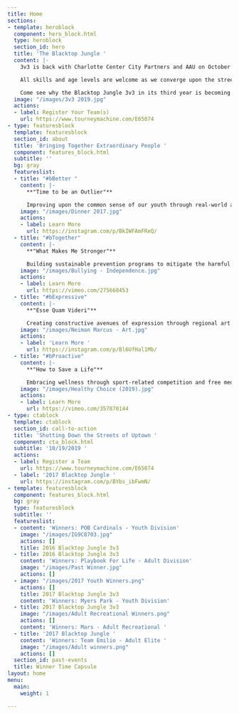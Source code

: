 ```yaml
---
title: Home
sections:
- template: heroblock
  component: hero_block.html
  type: heroblock
  section_id: hero
  title: 'The Blacktop Jungle '
  content: |-
    3v3 is back with Charlotte Center City Partners and AAU on October 19th, 2019 to host 100+ expected teams and 1000 spectators from across the region.

    All skills and age levels are welcome as we converge upon the streets of Uptown Charlotte for a day of competition and fun in the sun.

    Come see why the Blacktop Jungle 3v3 in its third year is becoming a premier basketball tournament in the Carolinas.
  image: "/images/3v3 2019.jpg"
  actions:
  - label: Register Your Team(s)
    url: https://www.tourneymachine.com/E65074
- type: featuresblock
  template: featuresblock
  section_id: about
  title: 'Bringing Together Extraordinary People '
  component: features_block.html
  subtitle: ''
  bg: gray
  featureslist:
  - title: "#bBetter "
    content: |-
      **"Time to be an Outlier"**

      Improving upon the common sense of our youth through real-world applications, in order to construct socially robust and diverse networks.
    image: "/images/Dinner 2017.jpg"
    actions:
    - label: Learn More
      url: https://instagram.com/p/BkIWFAmFReQ/
  - title: "#bTogether"
    content: |-
      **"What Makes Me Stronger"**

      Building sustainable prevention programs to mitigate the harmful effects of depression, low self-esteem and academic inefficiency caused from bullying.
    image: "/images/Bullying - Independence.jpg"
    actions:
    - label: Learn More
      url: https://vimeo.com/275668453
  - title: "#bExpressive"
    content: |-
      **"Esse Quam Videri"**

      Creating constructive avenues of expression through regional art competitions to enhance personal growth and artistic achievements of each individual.
    image: "/images/Neiman Marcus - Art.jpg"
    actions:
    - label: 'Learn More '
      url: https://instagram.com/p/Bl6UfHal1Mb/
  - title: "#bProactive"
    content: |-
      **"How to Save a Life"**

      Embracing wellness through sport-related competition and free medical screenings to encourage individuals to lead healthy lives.
    image: "/images/Healthy Choice (2019).jpg"
    actions:
    - label: Learn More
      url: https://vimeo.com/357870144
- type: ctablock
  template: ctablock
  section_id: call-to-action
  title: 'Shutting Down the Streets of Uptown '
  component: cta_block.html
  subtitle: '10/19/2019 '
  actions:
  - label: Register a Team
    url: https://www.tourneymachine.com/E65074
  - label: '2017 Blacktop Jungle '
    url: https://instagram.com/p/BYbs_ibFwmN/
- template: featuresblock
  component: features_block.html
  bg: gray
  type: featuresblock
  subtitle: ''
  featureslist:
  - content: 'Winners: POB Cardinals - Youth Division'
    image: "/images/IG9C8703.jpg"
    actions: []
    title: 2016 Blacktop Jungle 3v3
  - title: 2016 Blacktop Jungle 3v3
    content: 'Winners: Playbook For Life - Adult Division'
    image: "/images/Past Winner.jpg"
    actions: []
  - image: "/images/2017 Youth Winners.png"
    actions: []
    title: 2017 Blacktop Jungle 3v3
    content: 'Winners: Myers Park - Youth Division'
  - title: 2017 Blacktop Jungle 3v3
    image: "/images/Adult Recreational Winners.png"
    actions: []
    content: 'Winners: Mars - Adult Recreational '
  - title: '2017 Blacktop Jungle '
    content: 'Winners: Team Emilio - Adult Elite '
    image: "/images/Adult winners.png"
    actions: []
  section_id: past-events
  title: Winner Time Capsule
layout: home
menu:
  main:
    weight: 1

---
```

